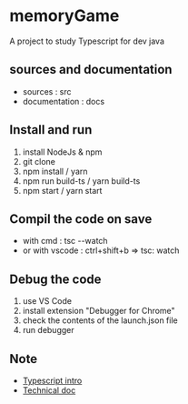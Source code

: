 # memoryGame

A project to study Typescript for dev java

## sources and documentation

* sources : src
* documentation : docs

## Install and run

1. install NodeJs & npm
1. git clone
1. npm install / yarn
1. npm run build-ts / yarn build-ts
1. npm start / yarn start

## Compil the code on save

* with cmd : tsc --watch
* or with vscode : ctrl+shift+b => tsc: watch

## Debug the code

1. use VS Code
1. install extension "Debugger for Chrome"
1. check the contents of the launch.json file
1. run debugger

## Note

* [Typescript intro](docs/typescript.md)
* [Technical doc](docs/docTechnique.md)
